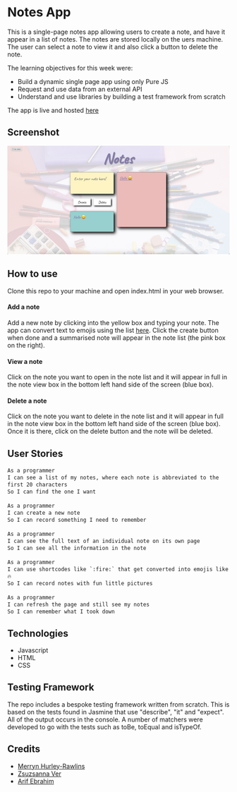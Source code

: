 # Notes App

This is a single-page notes app allowing users to create a note, and have it appear in a list of notes. The notes are stored locally on the uers machine. The user can select a note to view it and also click a button to delete the note.

The learning objectives for this week were:

* Build a dynamic single page app using only Pure JS
* Request and use data from an external API
* Understand and use libraries by building a test framework from scratch

The app is live and hosted [here](https://arifebrahim.github.io/notes_app/)

## Screenshot

![screenshot](/attachments/screenshot.png)

## How to use

Clone this repo to your machine and open index.html in your web browser.

#### Add a note

Add a new note by clicking into the yellow box and typing your note. The app can convert text to emojis using the list [here](https://www.webfx.com/tools/emoji-cheat-sheet/). Click the create button when done and a summarised note will appear in the note list (the pink box on the right).

#### View a note

Click on the note you want to open in the note list and it will appear in full in the note view box in the bottom left hand side of the screen (blue box).

#### Delete a note

Click on the note you want to delete in the note list and it will appear in full in the note view box in the bottom left hand side of the screen (blue box). Once it is there, click on the delete button and the note will be deleted.

## User Stories
```
As a programmer
I can see a list of my notes, where each note is abbreviated to the first 20 characters
So I can find the one I want

As a programmer
I can create a new note
So I can record something I need to remember

As a programmer
I can see the full text of an individual note on its own page
So I can see all the information in the note

As a programmer
I can use shortcodes like `:fire:` that get converted into emojis like 🔥
So I can record notes with fun little pictures

As a programmer
I can refresh the page and still see my notes
So I can remember what I took down
```

## Technologies

* Javascript
* HTML
* CSS

## Testing Framework

The repo includes a bespoke testing framework written from scratch. This is based on the tests found in Jasmine that use "describe", "it" and "expect". All of the output occurs in the console. A number of matchers were developed to go with the tests such as toBe, toEqual and isTypeOf. 

## Credits 

- [Merryn Hurley-Rawlins](https://github.com/merrynhr)
- [Zsuzsanna Ver](https://github.com/MrsVer)
- [Arif Ebrahim](https://github.com/ArifEbrahim)